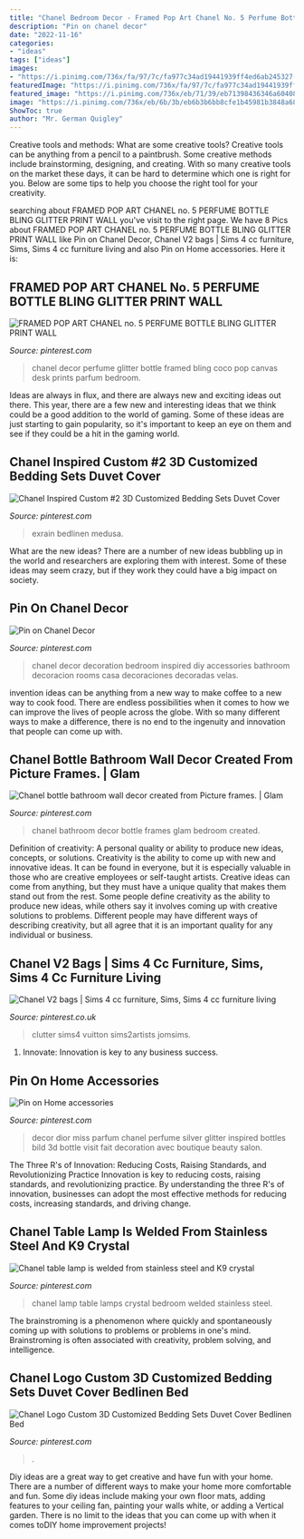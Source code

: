 ```yaml
---
title: "Chanel Bedroom Decor - Framed Pop Art Chanel No. 5 Perfume Bottle Bling Glitter Print Wall"
description: "Pin on chanel decor"
date: "2022-11-16"
categories:
- "ideas"
tags: ["ideas"]
images:
- "https://i.pinimg.com/736x/fa/97/7c/fa977c34ad19441939ff4ed6ab245327--chanel-decor-wall-desk.jpg"
featuredImage: "https://i.pinimg.com/736x/fa/97/7c/fa977c34ad19441939ff4ed6ab245327--chanel-decor-wall-desk.jpg"
featured_image: "https://i.pinimg.com/736x/eb/71/39/eb71398436346a60408497520ed77c15--chanel-fox.jpg"
image: "https://i.pinimg.com/736x/eb/6b/3b/eb6b3b6bb8cfe1b45981b3848a68f21f.jpg"
ShowToc: true
author: "Mr. German Quigley"
---
```



Creative tools and methods: What are some creative tools?
Creative tools can be anything from a pencil to a paintbrush. Some creative methods include brainstorming, designing, and creating. With so many creative tools on the market these days, it can be hard to determine which one is right for you. Below are some tips to help you choose the right tool for your creativity.

	

		
searching about FRAMED POP ART CHANEL no. 5 PERFUME BOTTLE BLING GLITTER PRINT WALL you've visit to the right page. We have 8 Pics about FRAMED POP ART CHANEL no. 5 PERFUME BOTTLE BLING GLITTER PRINT WALL like Pin on Chanel Decor, Chanel V2 bags | Sims 4 cc furniture, Sims, Sims 4 cc furniture living and also Pin on Home accessories. Here it is:
		
    
## FRAMED POP ART CHANEL No. 5 PERFUME BOTTLE BLING GLITTER PRINT WALL

<img loading=lazy src="https://i.pinimg.com/736x/fa/97/7c/fa977c34ad19441939ff4ed6ab245327--chanel-decor-wall-desk.jpg" onerror="this.onerror=null;this.src='https://tse3.mm.bing.net/th?id=OIP.0ryNFU_PQXeTCZ5Cg6Iq8gHaJ3&amp;pid=15.1';" alt="FRAMED POP ART CHANEL no. 5 PERFUME BOTTLE BLING GLITTER PRINT WALL">

_Source: pinterest.com_

>chanel decor perfume glitter bottle framed bling coco pop canvas desk prints parfum bedroom. 

	

Ideas are always in flux, and there are always new and exciting ideas out there. This year, there are a few new and interesting ideas that we think could be a good addition to the world of gaming. Some of these ideas are just starting to gain popularity, so it's important to keep an eye on them and see if they could be a hit in the gaming world.

    
## Chanel Inspired Custom #2 3D Customized Bedding Sets Duvet Cover

<img loading=lazy src="https://i.pinimg.com/originals/c9/b6/5a/c9b65a9b7081c9371f549c348041f819.jpg" onerror="this.onerror=null;this.src='https://tse3.mm.bing.net/th?id=OIP.HHtSJKc0gUH-O9B797CNlAHaHa&amp;pid=15.1';" alt="Chanel Inspired Custom #2 3D Customized Bedding Sets Duvet Cover">

_Source: pinterest.com_

>exrain bedlinen medusa. 

	

What are the new ideas?
There are a number of new ideas bubbling up in the world and researchers are exploring them with interest. Some of these ideas may seem crazy, but if they work they could have a big impact on society.

    
## Pin On Chanel Decor

<img loading=lazy src="https://i.pinimg.com/originals/00/40/0f/00400f599a3114bd40053e07e61a2cf2.jpg" onerror="this.onerror=null;this.src='https://tse1.mm.bing.net/th?id=OIP.44qbb6znsEN_MBawi_lH0wHaJ4&amp;pid=15.1';" alt="Pin on Chanel Decor">

_Source: pinterest.com_

>chanel decor decoration bedroom inspired diy accessories bathroom decoracion rooms casa decoraciones decoradas velas. 

	

invention ideas can be anything from a new way to make coffee to a new way to cook food. There are endless possibilities when it comes to how we can improve the lives of people across the globe. With so many different ways to make a difference, there is no end to the ingenuity and innovation that people can come up with.

    
## Chanel Bottle Bathroom Wall Decor Created From Picture Frames. | Glam

<img loading=lazy src="https://i.pinimg.com/originals/ee/52/a6/ee52a695f3c6888b8739bf9897443b9c.jpg" onerror="this.onerror=null;this.src='https://tse1.mm.bing.net/th?id=OIP.GP11t6l6UiVMTvMz9zIyaAHaPQ&amp;pid=15.1';" alt="Chanel bottle bathroom wall decor created from Picture frames. | Glam">

_Source: pinterest.com_

>chanel bathroom decor bottle frames glam bedroom created. 

	

Definition of creativity: A personal quality or ability to produce new ideas, concepts, or solutions.
Creativity is the ability to come up with new and innovative ideas. It can be found in everyone, but it is especially valuable in those who are creative employees or self-taught artists. Creative ideas can come from anything, but they must have a unique quality that makes them stand out from the rest. Some people define creativity as the ability to produce new ideas, while others say it involves coming up with creative solutions to problems. Different people may have different ways of describing creativity, but all agree that it is an important quality for any individual or business.

    
## Chanel V2 Bags | Sims 4 Cc Furniture, Sims, Sims 4 Cc Furniture Living

<img loading=lazy src="https://i.pinimg.com/736x/eb/71/39/eb71398436346a60408497520ed77c15--chanel-fox.jpg" onerror="this.onerror=null;this.src='https://tse3.mm.bing.net/th?id=OIP.ke7caxNLn7ySXyQwFCzBPAHaFj&amp;pid=15.1';" alt="Chanel V2 bags | Sims 4 cc furniture, Sims, Sims 4 cc furniture living">

_Source: pinterest.co.uk_

>clutter sims4 vuitton sims2artists jomsims. 

	

1. Innovate: Innovation is key to any business success.

    
## Pin On Home Accessories

<img loading=lazy src="https://i.pinimg.com/736x/eb/6b/3b/eb6b3b6bb8cfe1b45981b3848a68f21f.jpg" onerror="this.onerror=null;this.src='https://tse2.mm.bing.net/th?id=OIP.CMGJMI76HaSHO7W49OlRpgHaJ4&amp;pid=15.1';" alt="Pin on Home accessories">

_Source: pinterest.com_

>decor dior miss parfum chanel perfume silver glitter inspired bottles bild 3d bottle visit fait decoration avec boutique beauty salon. 

	

The Three R's of Innovation: Reducing Costs, Raising Standards, and Revolutionizing Practice
Innovation is key to reducing costs, raising standards, and revolutionizing practice. By understanding the three R's of innovation, businesses can adopt the most effective methods for reducing costs, increasing standards, and driving change.

    
## Chanel Table Lamp Is Welded From Stainless Steel And K9 Crystal

<img loading=lazy src="https://i.pinimg.com/736x/7c/56/e5/7c56e50f0a8b44f73ff567725141eece.jpg" onerror="this.onerror=null;this.src='https://tse2.mm.bing.net/th?id=OIP.-ca7fZI8P5CLi8AUbWOVswHaHa&amp;pid=15.1';" alt="Chanel table lamp is welded from stainless steel and K9 crystal">

_Source: pinterest.com_

>chanel lamp table lamps crystal bedroom welded stainless steel. 

	

The brainstroming is a phenomenon where quickly and spontaneously coming up with solutions to problems or problems in one's mind. Brainstroming is often associated with creativity, problem solving, and intelligence.

    
## Chanel Logo Custom 3D Customized Bedding Sets Duvet Cover Bedlinen Bed

<img loading=lazy src="https://i.pinimg.com/736x/13/f5/62/13f5629506b15e960b0631ec1b6d9593.jpg" onerror="this.onerror=null;this.src='https://tse4.mm.bing.net/th?id=OIP.CtFO0tCu92LMp4SX2Q8vggHaJ3&amp;pid=15.1';" alt="Chanel Logo Custom 3D Customized Bedding Sets Duvet Cover Bedlinen Bed">

_Source: pinterest.com_

>. 

	

Diy ideas are a great way to get creative and have fun with your home. There are a number of different ways to make your home more comfortable and fun. Some diy ideas include making your own floor mats, adding features to your ceiling fan, painting your walls white, or adding a Vertical garden. There is no limit to the ideas that you can come up with when it comes toDIY home improvement projects!

